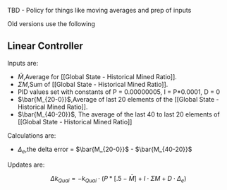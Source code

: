 TBD - Policy for things like moving averages and prep of inputs

Old versions use the following

## Linear Controller
Inputs are:
- $\bar{M}$,Average for [[Global State - Historical Mined Ratio]].
- $\Sigma M$,Sum of [[Global State - Historical Mined Ratio]].
- PID values set with constants of P = 0.00000005, I = P\*0.0001, D = 0
-  $\bar{M_{20-0}}$,Average of last 20 elements of the [[Global State - Historical Mined Ratio]].
- $\bar{M_{40-20}}$, The average of the last 40 to last 20 elements of [[Global State - Historical Mined Ratio]]

Calculations are:
- $\Delta_e$,the delta error = $\bar{M_{20-0}}$ - $\bar{M_{40-20}}$

Updates are:

$$\Delta k_{Quai} = -k_{Quai} \cdot (P*[.5-\bar{M}] + I\cdot \Sigma M + D \cdot \Delta_e)$$